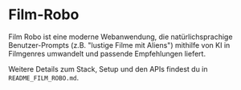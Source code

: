 # Film-Robo

Film Robo ist eine moderne Webanwendung, die natürlichsprachige Benutzer-Prompts (z.B. "lustige Filme mit Aliens") mithilfe von KI in Filmgenres umwandelt und passende Empfehlungen liefert.

Weitere Details zum Stack, Setup und den APIs findest du in `README_FILM_ROBO.md`.
